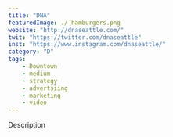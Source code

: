 ```yaml
---
title: "DNA"
featuredImage: ./-hamburgers.png
website: "http://dnaseattle.com/"
twit: "https://twitter.com/dnaseattle"
inst: "https://www.instagram.com/dnaseattle/"
category: "D"
tags:
    - Downtown
    - medium
    - strategy
    - advertsiing
    - marketing
    - video
---
```


Description
